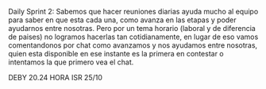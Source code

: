 Daily Sprint 2: 
Sabemos que hacer reuniones diarias ayuda mucho al equipo para saber en que esta cada una, como avanza en las etapas y poder ayudarnos entre nosotras. Pero por un tema horario (laboral y de diferencia de paises) no logramos hacerlas tan cotidianamente, en lugar de eso vamos comentandonos por chat como avanzamos y nos ayudamos entre nosotras, quien esta disponible en ese instante es la primera en contestar o intentamos la que primero vea el chat.


DEBY 20.24 HORA ISR 25/10

